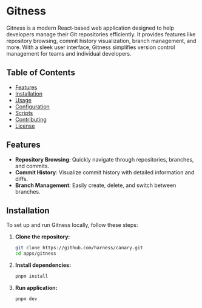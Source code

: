 # Gitness

Gitness is a modern React-based web application designed to help developers manage their Git repositories efficiently. It provides features like repository browsing, commit history visualization, branch management, and more. With a sleek user interface, Gitness simplifies version control management for teams and individual developers.

## Table of Contents

- [Features](#features)
- [Installation](#installation)
- [Usage](#usage)
- [Configuration](#configuration)
- [Scripts](#scripts)
- [Contributing](#contributing)
- [License](#license)

## Features

- **Repository Browsing**: Quickly navigate through repositories, branches, and commits.
- **Commit History**: Visualize commit history with detailed information and diffs.
- **Branch Management**: Easily create, delete, and switch between branches.

## Installation

To set up and run Gitness locally, follow these steps:

1. **Clone the repository:**

   ```bash
   git clone https://github.com/harness/canary.git
   cd apps/gitness
   ```

2. **Install dependencies:**

   ```bash
   pnpm install
   ```

3. **Run application:**

   ```bash
   pnpm dev
   ```

